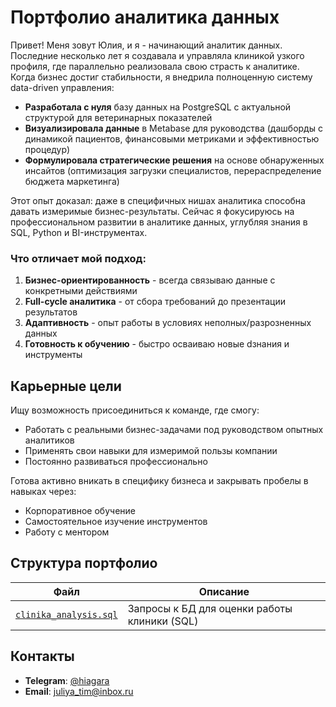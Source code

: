 # Портфолио аналитика данных

Привет! Меня зовут Юлия, и я - начинающий аналитик данных.
Последние несколько лет я создавала и управляла клиникой узкого профиля, где параллельно реализовала свою страсть к аналитике. Когда бизнес достиг стабильности, я внедрила полноценную систему data-driven управления:

- **Разработала с нуля** базу данных на PostgreSQL с актуальной структурой для ветеринарных показателей
- **Визуализировала данные** в Metabase для руководства (дашборды с динамикой пациентов, финансовыми метриками и эффективностью процедур)
- **Формулировала стратегические решения** на основе обнаруженных инсайтов (оптимизация загрузки специалистов, перераспределение бюджета маркетинга)

Этот опыт доказал: даже в специфичных нишах аналитика способна давать измеримые бизнес-результаты. Сейчас я фокусируюсь на профессиональном развитии в аналитике данных, углубляя знания в SQL, Python и BI-инструментах.

### Что отличает мой подход:
1. **Бизнес-ориентированность** - всегда связываю данные с конкретными действиями
2. **Full-cycle аналитика** - от сбора требований до презентации результатов
3. **Адаптивность** - опыт работы в условиях неполных/разрозненных данных
4. **Готовность к обучению** - быстро осваиваю новые dзнания и инструменты

## Карьерные цели

Ищу возможность присоединиться к команде, где смогу:
- Работать с реальными бизнес-задачами под руководством опытных аналитиков
- Применять свои навыки для измеримой пользы компании
- Постоянно развиваться профессионально

Готова активно вникать в специфику бизнеса и закрывать пробелы в навыках через:
- Корпоративное обучение  
- Самостоятельное изучение инструментов  
- Работу с ментором  

## Структура портфолиo
| Файл | Описание |
|------|----------|
| [`clinika_analysis.sql`](/clinika_analysis.sql) | Запросы к БД для оценки работы клиники (SQL) |

## Контакты  
- **Telegram**: [@hiagara](https://t.me/hiagara)  
- **Email**: [juliya_tim@inbox.ru](mailto:juliya_tim@inbox.ru)